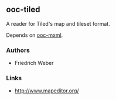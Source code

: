 ## ooc-tiled

A reader for Tiled's map and tileset format.

Depends on [ooc-mxml][xml].

[xml]: https://github.com/geckojsc/ooc-mxml

### Authors

  * Friedrich Weber
  
### Links

  * <http://www.mapeditor.org/>

